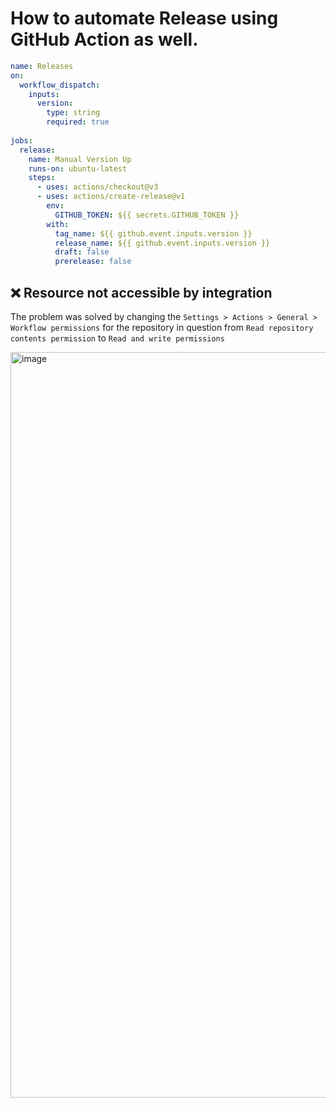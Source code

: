 # How to automate Release using GitHub Action as well.

```releases.yaml
name: Releases
on:
  workflow_dispatch:
    inputs:
      version:
        type: string
        required: true
        
jobs:
  release:
    name: Manual Version Up
    runs-on: ubuntu-latest
    steps:
      - uses: actions/checkout@v3
      - uses: actions/create-release@v1
        env:
          GITHUB_TOKEN: ${{ secrets.GITHUB_TOKEN }}
        with:
          tag_name: ${{ github.event.inputs.version }}
          release_name: ${{ github.event.inputs.version }}
          draft: false
          prerelease: false
```

## ❌ Resource not accessible by integration

The problem was solved by changing the `Settings > Actions > General > Workflow permissions` for the repository in question from `Read repository contents permission` to `Read and write permissions`

<img width="1193" alt="image" src="https://user-images.githubusercontent.com/28350464/223349671-07017ede-5131-47e8-ad0d-7a8f092ec696.png">
